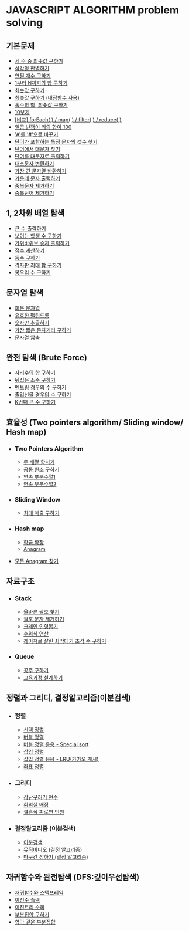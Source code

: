 # JAVASCRIPT ALGORITHM problem solving

## 기본문제
- [세 수 중 최솟값 구하기](./note/기본_note/1_note.md)
- [삼각형 판별하기](./note/기본_note/2_note.md)
- [연필 개수 구하기](./note/기본_note/3_note.md)
- [1부터 N까지의 합 구하기](./note/기본_note/4_note.md)
- [최솟값 구하기](./note/기본_note/5_note.md)
- [최솟값 구하기 (내장함수 사용)](./note/기본_note/5_note.md)
- [홀수의 합, 최솟값 구하기](./note/기본_note/6_note.md)
- [10부제](./note/기본_note/7_note.md)    
- [[비교] forEach( ) / map( ) / filter( ) / reduce( )](./note/기본_note/보충_note.md)    
- [일곱 난쟁이 키의 합이 100](./note/기본_note/8_note.md)    
- ['A'를 '#'으로 바꾸기](./note/기본_note/9_note.md)    
- [단어가 포함하는 특정 문자의 갯수 찾기](./note/기본_note/10_note.md)    
- [단어에서 대문자 찾기](./note/기본_note/11_note.md)    
- [단어를 대문자로 출력하기](./note/기본_note/12_note.md)    
- [대소문자 변환하기](./note/기본_note/13_note.md)    
- [가장 긴 문자열 반환하기](./note/기본_note/14_note.md)    
- [가운데 문자 출력하기](./note/기본_note/15_note.md)    
- [중복문자 제거하기](./note/기본_note/16_note.md)    
- [중복단어 제거하기](./note/기본_note/17_note.md)   

## 1, 2차원 배열 탐색
- [큰 수 출력하기](./note/배열탐색_note/1_note.md)
- [보이는 학생 수 구하기](./note/배열탐색_note/2_note.md)
- [가위바위보 승자 출력하기](./note/배열탐색_note/3_note.md)
- [점수 계산하기](./note/배열탐색_note/4_note.md)
- [등수 구하기](./note/배열탐색_note/5_note.md)
- [격자판 최대 합 구하기](./note/배열탐색_note/6_note.md)
- [봉우리 수 구하기](./note/배열탐색_note/7_note.md)

## 문자열 탐색
- [회문 문자열](./note/문자열탐색_note/1_note.md)
- [유효한 팰린드롬](./note/문자열탐색_note/2_note.md)
- [숫자만 추출하기](./note/문자열탐색_note/3_note.md)
- [가장 짧은 문자거리 구하기](./note/문자열탐색_note/4_note.md)
- [문자열 압축](./note/문자열탐색_note/5_note.md)

## 완전 탐색 (Brute Force)
- [자리수의 합 구하기](./note/완전탐색_note/1_note.md)
- [뒤집은 소수 구하기](./note/완전탐색_note/2_note.md)
- [멘토링 경우의 수 구하기](./note/완전탐색_note/3_note.md)
- [졸업선물 경우의 수 구하기](./note/완전탐색_note/4_note.md)
- [K번째 큰 수 구하기](./note/완전탐색_note/5_note.md)

## 효율성 (Two pointers algorithm/ Sliding window/ Hash map)
- ### Two Pointers Algorithm
    - [두 배열 합치기](./note/효율성_note/TwoPointersAlgorithm/1_note.md)
    - [공통 원소 구하기](./note/효율성_note/TwoPointersAlgorithm/2_note.md)
    - [연속 부분수열1](./note/효율성_note/TwoPointersAlgorithm/3_note.md)
    - [연속 부분수열2](./note/효율성_note/TwoPointersAlgorithm/4_note.md)
- ### Sliding Window
    - [최대 매출 구하기](./note/효율성_note/SlidingWindow/1_note.md)
- ### Hash map
    - [학급 확장](./note/효율성_note/HashMap/1_note.md)
    - [Anagram](./note/효율성_note/HashMap/2_note.md)

- [모든 Anagram 찾기](./note/효율성_note/All_note.md)

## 자료구조
- ### Stack
    - [올바른 괄호 찾기](./note/자료구조_note/스택/1_note.md)
    - [괄호 문자 제거하기](./note/자료구조_note/스택/2_note.md)
    - [크레인 인형뽑기](./note/자료구조_note/스택/3_note.md)
    - [후위식 연산](./note/자료구조_note/스택/4_note.md)
    - [레이저로 잘린 쇠막대기 조각 수 구하기](./note/자료구조_note/스택/5_note.md)
- ### Queue
    - [공주 구하기](./note/자료구조_note/큐/1_note.md)
    - [교육과정 설계하기](./note/자료구조_note/큐/2_note.md)

## 정렬과 그리디, 결정알고리즘(이분검색)
- ### 정렬
    - [선택 정렬](./note/정렬,그리디,이분검색_note/정렬/1_note.md)
    - [버블 정렬](./note/정렬,그리디,이분검색_note/정렬/2_note.md)
    - [버블 정렬 응용 - Special sort](./note/정렬,그리디,이분검색_note/정렬/3_note.md)
    - [삽입 정렬](./note/정렬,그리디,이분검색_note/정렬/4_note.md)
    - [삽입 정렬 응용 - LRU(카카오 캐시)](./note/정렬,그리디,이분검색_note/정렬/5_note.md)
    - [좌표 정렬](./note/정렬,그리디,이분검색_note/정렬/6_note.md)
- ### 그리디
    - [장난꾸러기 현수](./note/정렬,그리디,이분검색_note/그리디/1_note.md)
    - [회의실 배정](./note/정렬,그리디,이분검색_note/그리디/2_note.md)
    - [결혼식 피로연 인원](./note/정렬,그리디,이분검색_note/그리디/3_note.md)
- ### 결정알고리즘 (이분검색)
    - [이분검색](./note/정렬,그리디,이분검색_note/결정알고리즘(이분검색)/1_note.md)
    - [뮤직비디오 (결정 알고리즘)](./note/정렬,그리디,이분검색_note/결정알고리즘(이분검색)/2_note.md)
    - [마구간 정하기 (결정 알고리즘)](./note/정렬,그리디,이분검색_note/결정알고리즘(이분검색)/3_note.md)

## 재귀함수와 완전탐색 (DFS:깊이우선탐색)
- [재귀함수와 스택프레임](./note/재귀함수와완전탐색(DFS:깊이우선탐색)_note/1_note.md)
- [이진수 출력](./note/재귀함수와완전탐색(DFS:깊이우선탐색)_note/2_note.md)
- [이진트리 순회](./note/재귀함수와완전탐색(DFS:깊이우선탐색)_note/3_note.md)
- [부분집합 구하기](./note/재귀함수와완전탐색(DFS:깊이우선탐색)_note/4_note.md)
- [헙아 겉운 부분집합](./note/재귀함수와완전탐색(DFS:깊이우선탐색)_note/5_note.md)